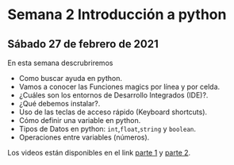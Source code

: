 # Semana 2 Introducción a python
## Sábado 27 de febrero de 2021

En esta semana descrubriremos

* Como buscar ayuda en python.
* Vamos a conocer las Funciones magics por línea y por celda.
* ¿Cuáles son los entornos de Desarrollo Integrados (IDE)?.
* ¿Qué debemos instalar?.
* Uso de las teclas de acceso rápido (Keyboard shortcuts).
* Cómo definir una variable en python.
* Tipos de Datos en python: `int`,`float`,`string` y `boolean`.
* Operaciones entre variables (números).

Los videos están disponibles en el link [parte 1](https://youtu.be/ic9OuTnDRe8) y [parte 2](https://youtu.be/Op-C4mwGCeE).
